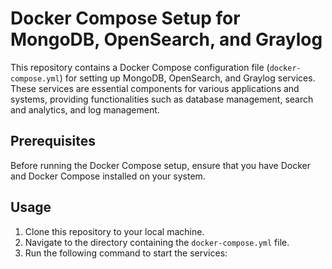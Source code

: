 # Docker Compose Setup for MongoDB, OpenSearch, and Graylog

This repository contains a Docker Compose configuration file (`docker-compose.yml`) for setting up MongoDB, OpenSearch, and Graylog services. These services are essential components for various applications and systems, providing functionalities such as database management, search and analytics, and log management.

## Prerequisites

Before running the Docker Compose setup, ensure that you have Docker and Docker Compose installed on your system.

## Usage

1. Clone this repository to your local machine.
2. Navigate to the directory containing the `docker-compose.yml` file.
3. Run the following command to start the services:
